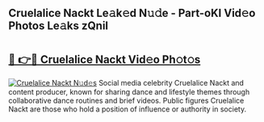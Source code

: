 ## Cruelalice Nackt Le𝚊k𝚎d N𝚞𝚍e - Part-oKI Vid𝚎o Photos Le𝚊ks zQnil

# <h2><a href="http://fb37de.evod.top/?m=Cruelalice+Nackt">🔗 👉🔴 Cruelalice Nackt Vid𝚎o Ph𝚘t𝚘s</a></h2>

[![Cruelalice Nackt N𝚞d𝚎s](https://i.imgur.com/8V9OHl7.gif)](http://fb37de.evod.top/?m=Cruelalice+Nackt)
Social media celebrity Cruelalice Nackt and content producer, known for sharing dance and lifestyle themes through collaborative dance routines and brief videos. Public figures Cruelalice Nackt are those who hold a position of influence or authority in society. 
